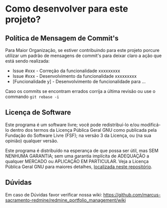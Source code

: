 Como desenvolver para este projeto?
============

Política de Mensagem de Commit's
-------

Para Maior Organização, se estiver contribuindo para este projeto porcure utilizar um padrão de mensagens de commit's para deixar claro a ação que está sendo realizada:
* Issue #xxx - Correção da funcionalidade xxxxxxxxx
* Issue #xxx - Desenvolvimento da funcionalidade xxxxxxxxx
* [Funcionalidade y] - Desenvolvimento de funcionalidade para ...

Caso os commits se encontram errados corrija a última revisão ou use o commando ```git rebase -i``` 


Licença de Software
------

Este programa é um software livre; você pode redistribuí-lo e/ou modificá-lo dentro dos termos da Licença Pública Geral GNU como 
publicada pela Fundação do Software Livre (FSF); na versão 3 da Licença, ou (na sua opinião) qualquer versão.

Este programa é distribuído na esperança de que possa ser útil, mas SEM NENHUMA GARANTIA; sem uma garantia implícita de ADEQUAÇÃO
a qualquer MERCADO ou APLICAÇÃO EM PARTICULAR. Veja a Licença Pública Geral GNU para maiores detalhes, [localizada neste repositório](LICENSE).

Dúvidas
-------

Em caso de Dúvidas favor verificar nossa wiki: https://github.com/marcus-sacramento-redmine/redmine_portfolio_management/wiki
